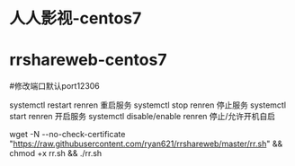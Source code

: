 # 人人影视-centos7
# rrshareweb-centos7

#修改端口默认port12306

systemctl restart renren  重启服务 
systemctl stop renren     停止服务 
systemctl start renren    开启服务 
systemctl disable/enable renren 停止/允许开机自启

wget -N --no-check-certificate "https://raw.githubusercontent.com/ryan621/rrshareweb/master/rr.sh" && chmod +x rr.sh && ./rr.sh

